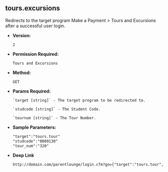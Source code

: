 **tours.excursions**
----
  Redirects to the target program Make a Payment > Tours and Excursions after a successful user login.

* **Version:**

  	`2`

* **Permission Required:**

  	`Tours and Excursions`

* **Method:**

  	`GET`
  
*  **Params Required:**

	   `target [string]` - The target program to be redirected to.

	   `studcode [string]` - The Student Code.

	   `tournum [string]` - The Tour Number.

* **Sample Parameters:**

	```HTML
	"target":"tours.tour"
	"studcode":"0009130"
	"tour_num":"320"
	```

* **Deep Link**

	```HTML
	http://domain.com/parentlounge/login.cfm?go={"target":"tours.tour","studcode":"0009130","tour_num":"320","prod_menu":"Y"}
	```